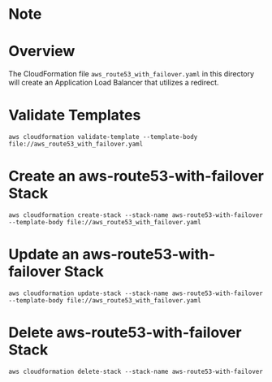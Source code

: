 # Note

# Overview

The CloudFormation file `aws_route53_with_failover.yaml` in this directory will create an Application Load Balancer that utilizes a redirect.

# Validate Templates

```shell
aws cloudformation validate-template --template-body file://aws_route53_with_failover.yaml
```

# Create an aws-route53-with-failover Stack

```shell
aws cloudformation create-stack --stack-name aws-route53-with-failover --template-body file://aws_route53_with_failover.yaml
```

# Update an aws-route53-with-failover Stack

```shell
aws cloudformation update-stack --stack-name aws-route53-with-failover --template-body file://aws_route53_with_failover.yaml
```

# Delete aws-route53-with-failover Stack

```shell
aws cloudformation delete-stack --stack-name aws-route53-with-failover
```
